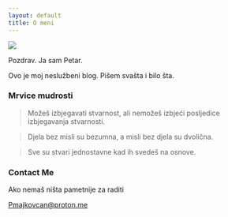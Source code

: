 ```yaml
---
layout: default
title: O meni
---
```


<img class="profile-picture" src="{{site.baseurl}}/{{site.profile-picture}}">

Pozdrav. 
Ja sam Petar.

Ovo je moj neslužbeni blog. Pišem svašta i bilo šta. 

### Mrvice mudrosti

> Možeš izbjegavati stvarnost, ali nemožeš izbjeći posljedice izbjegavanja stvarnosti.

> Djela bez misli su bezumna, a misli bez djela su dvolična.

> Sve su stvari jednostavne kad ih svedeš na osnove.

### Contact Me

Ako nemaš ništa pametnije za raditi

Pmajkovcan@proton.me
